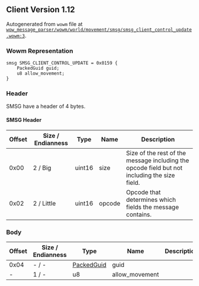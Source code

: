 ## Client Version 1.12

Autogenerated from `wowm` file at [`wow_message_parser/wowm/world/movement/smsg/smsg_client_control_update.wowm:3`](https://github.com/gtker/wow_messages/tree/main/wow_message_parser/wowm/world/movement/smsg/smsg_client_control_update.wowm#L3).

### Wowm Representation
```rust,ignore
smsg SMSG_CLIENT_CONTROL_UPDATE = 0x0159 {
    PackedGuid guid;
    u8 allow_movement;
}
```
### Header
SMSG have a header of 4 bytes.

#### SMSG Header
| Offset | Size / Endianness | Type   | Name   | Description |
| ------ | ----------------- | ------ | ------ | ----------- |
| 0x00   | 2 / Big           | uint16 | size   | Size of the rest of the message including the opcode field but not including the size field.|
| 0x02   | 2 / Little        | uint16 | opcode | Opcode that determines which fields the message contains.|
### Body
| Offset | Size / Endianness | Type | Name | Description |
| ------ | ----------------- | ---- | ---- | ----------- |
| 0x04 | - / - | [PackedGuid](../spec/packed-guid.md) | guid |  |
| - | 1 / - | u8 | allow_movement |  |
